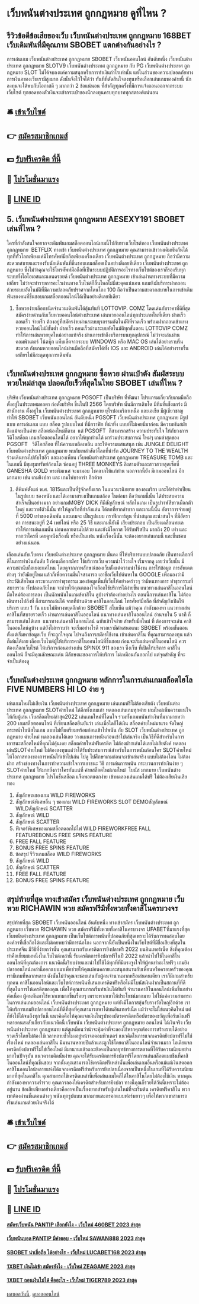 # เว็บพนันต่างประเทศ ถูกกฎหมาย ดูที่ไหน ?
## รีวิวข้อดีข้อเสียของเว็บ เว็บพนันต่างประเทศ ถูกกฎหมาย 168BET เว็บเดิมพันที่มีคุณภาพ SBOBET แตกต่างกันอย่างไร ?
การเล่นเกม เว็บพนันต่างประเทศ ถูกกฎหมาย SBOBET เว็บพนันออนไลน์ อันดับหนึ่ง เว็บพนันต่างประเทศ ถูกกฎหมาย SLOTV9 เว็บพนันต่างประเทศ ถูกกฎหมาย กับ PG เว็บพนันต่างประเทศ ถูกกฎหมาย SLOT ไม่ได้จบลงแค่ความสนุกหรือการทำเงินกำไรเท่านั้น แต่ในส่วนของความปลอดภัยทางการเงินอของเว็บเรามีสูงมาก ดังนั้นจึงไว้ใจได้ว่า ทันทีที่ตัดสินใจลงทุนหรือเลือกเล่นเกมของค่ายนี้ นักลงทุนจะได้พบกับโอกาสดี ๆ มากกว่า 2 ข้อแน่นอน ที่สำคัญทุกครั้งที่มีการแจ้งถอนออกจากระบบเว็บไซต์ ทุกยอดของตัวเงินจะเข้ากระเป๋าของนักลงทุนครบทุกบาททุกสตางค์แน่นอน

## 🛎 [เข้าเว็บไซต์](https://bit.ly/3SdLNi2)
## 👉 [สมัครสมาชิกเกมส์](https://bit.ly/3SdLNi2)
## 💵 [รับฟรีเครดิต ที่นี้](https://bit.ly/3dyRKHj)
## 👑 [โปรโมชั่นมาแรง](https://bit.ly/3dyRKHj)
## 📱 [LINE ID](https://bit.ly/3dyRKHj)

## 5. เว็บพนันต่างประเทศ ถูกกฎหมาย AESEXY191 SBOBET เล่นที่ไหน ?
ใครที่กำลังสนใจอยากจะเดิมพันเกมสล็อตออนไลน์เกมนี้ไปกับทางเว็บไซต์ของ เว็บพนันต่างประเทศ ถูกกฎหมาย  BETFLIX ทางเข้า เว็บพนันต่างประเทศ ถูกกฎหมาย คุณสามารถเข้าวางเดิมพันกันได้ทุกที่ทั่วโลกเพียงแค่มีโทรศัพท์มือถือเพียงเครื่องเดียว เว็บพนันต่างประเทศ ถูกกฎหมาย ถือว่ามีความสะดวกสบายและรองรับนักเดิมพันที่ชื่นชอบเกมสล็อตเป็นอย่างดีเลยทีเดียว เว็บพนันต่างประเทศ ถูกกฎหมาย ซึ่งไม่ว่าคุณจะใช้โทรศัพท์มือถือที่เป็นระบบปฏิบัติการอะไรทางเว็บไซต์ของเราก็รองรับทุกระบบทั้งไอโอเอสและแอนดรอยด์ เว็บพนันต่างประเทศ ถูกกฎหมาย เข้าเล่นผ่านทางระบบที่มีความเสถียร ไม่ว่าจะทำรายการอะไรผ่านทางเว็บไซต์ก็ลื่นไหลไม่มีสะดุดแน่นอน แถมยังมีบริการฝากถอนด้วยระบบอัตโนมัติที่มีความปลอดภัยปราศจากโดนโกง 100 ถือว่าเป็นความสะดวกสบายในการเข้าเดิมพันของคนที่ชื่นชอบเกมสล็อตออนไลน์ได้เป็นอย่างดีเลยทีเดียว
1. ซื้อหวยง่ายเลือกชนิดจำนวนเดิมพันได้ลุ้นทันที LOTTOVIP. COMZ โดดเด่นกับราคาที่ดีที่สุด สมัครง่ายด่วนกับเว็บหวยออนไลน์ต่างประเทศ เล่นหวยออนไลน์ทุกประเภทในที่เดียว ฝากเร็ว ถอนเร็ว จ่ายเร็ว ต้องอยู่ที่สมัครง่ายผ่านระบบธุรกรรมอัตโนมัติที่รวดเร็ว พร้อมฝากถอนเข้าแทงหวยออนไลน์ไม่มีขั้นต่ำ ฝากเร็ว ถอนเร็วผ่านระบบอัตโนมัติทุกขั้นตอน LOTTOVIP COMZ ทำให้การเล่นหวยยุคใหม่อย่างแท้จริง ผ่านการเข้าถึงบริการบนทุกอุปกรณ์ ไม่ว่าจะเล่นผ่านคอมพิวเตอร์ โน้ตบุ๊ก แท็บเล็ตจากระบบ WINDOWS หรือ MAC OS เล่นได้อย่างราบรื่นสะดวก กับเกมหวยออนไลน์ผ่านมือถือที่สมัครได้ทั้ง IOS และ ANDROID เล่นได้อย่างราบรื่น เสถียรไม่มีสะดุดทุกการเดิมพัน

## เว็บพนันต่างประเทศ ถูกกฎหมาย ซื้อหวย ผ่านเป๋าตัง สัมผัสระบบหวยใหม่ล่าสุด ปลอดภัยเร็วที่สุดในไทย SBOBET เล่นที่ไหน ?
บริษัท เว็บพนันต่างประเทศ ถูกกฎหมาย PGSOFT เป็นบริษัท ที่พัฒนา โปรแกรมเกี่ยวกับเกมมือถือ ตั้งอยู่ในประเทศมอลตา ก่อตั้งบริษัท ขึ้นในปี 2566 โดยบริษัท นั้นมีการเติบโต มีทีมที่แข็งแกร่ง มีสำนักงาน ตั้งอยู่ใน เว็บพนันต่างประเทศ ถูกกฎหมาย ยุโรปอเมริกาเหนือ และเอเชีย มีผู้เชี่ยวชาญ ทำให้ SBOBET เว็บพนันออนไลน์ อันดับหนึ่ง PGSOFT เว็บพนันต่างประเทศ ถูกกฎหมาย มีรูปแบบ การเล่นเกม แบบ สล็อต รูปแบบใหม่ ที่มีกราฟิก ที่น่าทึ่ง แบบที่ไม่เคยมีมาก่อน มีความทันสมัย ถึงแม้จะเป็นค่าย สล็อตน้องใหม่ก็ตาม  แต่ PGSOFT  ก็สามารถสร้าง ความประทับใจ ให้กับวงการ วิดีโอสล็อต เกมสล็อตออนไลน์ได้ อยากให้ทุกท่านได้ มาร่วมประสบการณ์ ใหม่ๆ เกมล่าสุดของ PGSOFT   วิดีโอสล็อต ที่ให้ความเพลิดเพลิน และให้ความแสนสนุก เช่น JUNGLE DELIGHT เว็บพนันต่างประเทศ ถูกกฎหมาย พบกับเหล่าสัตว์โลกที่น่ารัก JOURNEY TO THE WEALTH ร่วมเดินทางไปกับไซอิ๋ว และผองเพื่อน เว็บพนันต่างประเทศ ถูกกฎหมาย TREASURE TOMB และ ในเกมนี้ มีขุมขุมทรัพย์ก้อนโต ซ่อนอยู่ THREE MONKEYS ลิงสามตัวและสาวสวยสุดเซ็กซี่ GANESHA GOLD พระพิฆเนศ จะมามอบ โชคลาภให้แก่ท่าน นอกจากนี้ยัง มีเกมออนไลน์ อีกมากมาย เช่น เกมยิงปลา และ เกมไพ่บาคาร่า อีกด้วย
1. ตีพิมพ์ตั้งแต่ พ.ศ. 1815และเป็นที่รู้จักครั้งแรก ในแนวนวนิอยาย ของอเมริกา และได้ทำทำเป็ยนในรูปแบบ ชองหนัง และได้เอามาสรเงเป็นเกมสล้อต ในต่อมา ถือว่าเกมนี้นั้น ได้ประสบความสำเร็จเป็นอย่างมาก อย่างเกมMOBY DICK ทีมีสัญลักษณ์ หลักในเกม เป็นรูปวาฬสีขาวเผือกตัวใหญ่ และวาฬตัวนี้นั้น ทำให้ลูกเรือที่กำลังแล่น ได้ตกที่ยากลำบาก และเกมนี้นั้น อัตราการจ่ายอยู่ที่ 5000 เท่าของเดิมพัน และเกมจะ เป็นรูปแบบ กราฟิกการ์ตูน ที่น่าสนุกและน่าสนใจ ที่มีอัตราตา การชนะอยู่ที่ 24 เพย์ไลน์ หรือ 25 วิธี และเกมนี้ยังมี เสียงประกอบ เป็นสัยงเคลื่อนทะเล ทำให้การเล่นเกมนั้น ผ่อนคลายตามไปด้วย และยังมีโอกาส ได้รับฟรีสปิน มากถึง 20 เท่า และหากว่าใครที่ เคยดูหนังเรื่องนี้ หรือเป็นแฟน หนังเรื่องนี้นั้น จะต้องอยากเล่นเกมนี้ และชื่นชอบอย่างแน่นอน

เลือกเล่นกับเว็บตรง เว็บพนันต่างประเทศ ถูกกฎหมาย มั่นคง ที่ให้บริการแบบปลอดภัย เป็นทางเลือกที่ดีในการทำเงินอันดับ 1
ก่อนเลือกสมัคร ใช้บริการเว็บ ความน่าไว้วางใจ เริ่มจากดู เลยว่าเว็บนั้น มีความน่านับถือเยอะแค่ไหน โดยดูจากภาพลักษณ์ของเว็บตั้งแต่ความน่าใช้งาน การให้ข้อมูล การอัพเดตต่างๆ ว่ายังมีอยู่ไหม แล้วก็เพื่อความมั่นใจสามารถ เอาชื่อเว็บไปค้นหาใน GOOGLE เพื่อมองว่ามีประวัติเสียไหม กระบวนการทำธุรกรรม มองข้อมูลพื้นที่เว็บให้อย่างคร่าวๆ ว่ามีหนทางการ ทำธุรกรรมที่สบายรวม ทั้งปลอดภัยไหม จะช่วยให้คุณตกลงใจเลือกใช้บริการได้ง่ายขึ้น
แนวทางเล่นคาสิโนออนไลน์ มือใหม่ต้องการลอง เป็นนักพนันในเกมส์คาสิโน ดูบ้างจำต้องทำอย่างไร ตอนนี้การเล่นคาสิโน ไม่ต้องเดินทางไปถึงที่ ก็สามารถเล่นได้ จากที่บ้านด้วย คาสิโนออนไลน์ โทรศัพท์มือถือ ที่สำคัญยังเปิดให้บริการ แบบ 1 วัน แบบไม่มีทางหยุดอีกด้วย SBOBET สโบเบ็ต แม้ว่าคุณ กำลังมองหา แนวทางเล่น คาสิโนที่สบายรวดเร็ว ผ่านการเล่นคาสิโนออนไลน์ แนวทางเล่นคาสิโนออนไลน์ อ่านจบใน 5 นาที ก็สามารถเล่นได้เลย  แนวทางเล่นคาสิโนออนไลน์ ฉบับเข้าใจง่าย สำหรับมือใหม่ ที่
ต้องการจะเล่น คาสิโนออนไลน์ดูบ้าง แต่ยังไม่ทราบว่า จะเริ่มอย่างไรดี พวกเรามีคำเสนอแนะ SBOBET พร้อมขั้นตอน ตั้งแต่เริ่มหาข้อมูลเว็บ ที่จะถูกใจคุณ ไปจนถึงการสมัครใช้งาน เข้าเล่นคาสิโน ที่คุณสามารถลงทุน แล้วก็เล่นได้เลย เลือกเว็บไซต์ผู้ให้บริการคาสิโนออนไลน์ที่ชื่นชอบ ก่อนจะเริ่มเล่นคาสิโนออนไลน์ ควรต้องเลือกเว็บไซต์ ให้บริการก่อนอย่างเช่น SPINIX 911 ของเรา ซึ่งเว็บ ที่เปิดให้บริการ คาสิโนออนไลน์ ก็จะมีคุณลักษณะเด่น มีลักษณะของการให้บริการ ไม่เหมือนกันออกไป แต่จุดสำคัญ ที่จะจำเป็นต้องดู

## เว็บพนันต่างประเทศ ถูกกฎหมาย หลักการในการเล่นเกมสล็อตไฮโล FIVE NUMBERS HI LO ง่าย ๆ
เล่นเกมใหม่ไม่เสียเงิน เว็บพนันต่างประเทศ ถูกกฎหมาย เล่นเกมฟรีไม่ต้องเสียตัง เว็บพนันต่างประเทศ ถูกกฎหมาย SLOTค่ายใหม่ ได้อีกทั้งเกมเก่า ทดลองเล่นเกมทุกค่าย เกมใหม่เพิ่มความแน่ใจให้กับผู้เล่น เว็บสล็อตใหม่ล่าสุด2022 เล่นเกมใหม่ที่โดนใจ รวมทั้งเกมพนันทำเงินที่มากมายหว่า 200 เกมสล็อตออนไลน์ ที่เซียนสล็อตยืนยันว่า เล่นเมื่อใดก็ได้เงิน สล็อตค่ายใหม่มาแรง จัดใหญ่กระหน่ำโบนัสในเกม แบบไม่ยั้งเตรียมพร้อมก่อนเข้าไปพนัน กับ SLOT เว็บพนันต่างประเทศ ถูกกฎหมาย ค่ายใหม่ ทดลองเล่นได้เลย วางแผนการพนันก่อนเข้าไปเล่นจริง เป็นวิธีที่ดีสำหรับในการเอาชนะสล็อตใหม่ที่คุณไม่คุ้นเคย สล็อตค่ายใหม่ฟรีเครดิต ไม่ต้องฝากเล่นได้เลยไม่เสียตังค์ ทดลองเล่นSLOTค่ายใหม่ ไม่ต้องลงทุนแต่ว่าได้รับประสบการณ์สำหรับในการพนันก่อนใคร SLOTค่ายใหม่ ให้โอกาสทองของการพนันให้เข้าไปเล่น ไปดู ไปศึกษาเกมก่อนจะเข้าเล่นจริง แบบไม่ต้องโอน ไม่ต้องฝาก สร้างช่องทางในการทำความเข้าใจการเอาชนะ วิธี การเล่นการพนัน กระบวนการทำเงินง่าย ๆ SLOTค่ายใหม่ ให้มากยิ่งกว่าใครกันแน่ที่ ค่ายสล็อตใหม่เกมใหม่  โบนัส มากมาย เว็บพนันต่างประเทศ ถูกกฎหมาย โปรโมชั่นสล็อต แจ็คพอตแตกง่าย เข้าทดลองเล่นเกมได้ฟรี ไม่ต้องเสียเงินเสียทอง
1. สัญลักษณของเกม WILD FIREWORKS
2. สัญลักษณ์พิเศษอื่น ๆ ของเกม WILD FIREWORKS SLOT DEMOสัญลักษณ์ WILDสัญลักษณ์ SCATTER
3. สัญลักษณ์ WILD
4. สัญลักษณ์ SCATTER
5. ฟีเจอร์พิเศษของเกมสล็อตดอกไม้ไฟ WILD FIREWORKFREE FALL FEATUREBONUS FREE SPINS FEATURE
6. FREE FALL FEATURE
7. BONUS FREE SPINS FEATURE
8. ข้อสรุป รีวิวเกมสล็อต WILD FIREWORKS
9. สัญลักษณ์ WILD
10. สัญลักษณ์ SCATTER
11. FREE FALL FEATURE
12. BONUS FREE SPINS FEATURE

## สรุปท้ายที่สุด ทางเข้าสมัคร เว็บพนันต่างประเทศ ถูกกฎหมาย เว็บหวย RICHAWIN หวย สมัครฟรีมีทั้งหวยทั้งคาสิโนครบวงจร
สรุปท้ายที่สุด SBOBET เว็บพนันออนไลน์ อันดับหนึ่ง ทางเข้าสมัคร เว็บพนันต่างประเทศ ถูกกฎหมาย เว็บหวย RICHAWIN หวย สมัครฟรีมีทั้งหวยทั้งคาสิโนครบวงจร UFABETที่มาแรงที่สุด เว็บพนันต่างประเทศ ถูกกฎหมาย เป็นเว็บไซต์การพนันที่ปลอดภัยที่สุดเพราะได้รับการทดสอบโดยองค์กรที่เชื่อถือได้และไม่เคยพบว่ามีการฉ้อโกง นอกจากนี้ยังเป็นหนึ่งในเว็บไซต์ที่มีชื่อเสียงที่สุดในประเทศจีน
มีวิธีที่ง่ายกว่านั้น คุณสามารถรับเครดิตการยิงปลาฟรี 2022 บนอินเทอร์เน็ต สิ่งที่คุณต้องทำคือเยี่ยมชมหนึ่งในเว็บไซต์เหล่านี้ รับเครดิตการยิงปลาฟรีในปี 2022 แล้วนำไปใช้ในคาสิโนออนไลน์ที่คุณต้องการ
แนวคิดนี้เรียบง่ายและนำไปใช้ได้ทุกที่ที่มีแรงจูงใจให้ผู้คนทำอะไรฟรีๆ
เกมยิงปลาออนไลน์เหล่านี้ออกแบบมาเพื่อช่วยให้คุณผ่อนคลายและสนุกสนานกับเพื่อนหรือครอบครัวของคุณ เรามีเกมที่หลากหลาย ดังนั้นไม่ว่าคุณจะชอบเล่นกับผู้คนจำนวนมากหรือเล่นคนเดียว เราก็มีเกมสำหรับทุกคน
คาสิโนออนไลน์และเว็บไซต์การพนันที่เสนอเครดิตฟรีหรือไม่มีโบนัสเงินฝากเป็นสถานที่ที่ดีที่สุดในการให้เครดิตของคุณ เพื่อให้คุณสามารถเริ่มทำเงินได้ทันที
จำนวนคาสิโนออนไลน์เพิ่มขึ้นอย่างต่อเนื่อง ผู้คนหันมาใช้พวกเขามากขึ้นเรื่อยๆ เพราะพวกเขาให้ประโยชน์มากมาย ไม่ใช่แค่ความสามารถในการเล่นเกมออนไลน์ เว็บพนันต่างประเทศ ถูกกฎหมาย แต่ยังมีโอกาสลุ้นรับรางวัลใหญ่อีกด้วย
เราให้บริการเกมยิงปลาออนไลน์ที่ดีที่สุดที่คุณสามารถหาได้บนอินเทอร์เน็ต
แม้ว่าจะไม่ใช่แนวคิดใหม่ แต่ก็ยังใช้ได้จนถึงทุกวันนี้ แนวคิดคือให้คุณแจกเงินในรูปของบัตรเครดิตหรือบัตรของขวัญเพื่อรับเงินฟรี
หลายคนสงสัยเกี่ยวกับแนวคิดนี้ เว็บพนัน เว็บพนันต่างประเทศ ถูกกฎหมาย ออนไลน์ ได้เงินจริง เว็บพนันต่างประเทศ ถูกกฎหมาย แต่ดูเหมือนว่าน่าจะคุ้มค่าที่จะลองใช้หากคุณต้องการสร้างรายได้อย่างรวดเร็วโดยไม่ต้องใช้เวลาหลายชั่วโมงอยู่หน้าจอคอมพิวเตอร์
แนวคิดในการแจกเครดิตยิงปลาฟรีไม่ใช่เรื่องใหม่ ทดลองเล่นคาสิโน มีมานานหลายปีแล้วและถูกใช้โดยคาสิโนออนไลน์จำนวนมาก
ไอเดียแจกเครดิตยิงปลาฟรีไม่ใช่เรื่องใหม่ มีมานานแล้วและยังคงเป็นกลยุทธ์ทางการตลาดที่ได้รับความนิยมอย่างมากในปัจจุบัน
แนวความคิดนั้นง่าย คุณจะได้รับเครดิตการยิงปลาฟรีโดยการเล่นสล็อตแมชชีนที่คาสิโนออนไลน์ที่คุณชื่นชอบ จากนั้นคุณสามารถใช้เครดิตฟรีเหล่านั้นเพื่อเล่นเกมอื่นหรือแม้แต่เงินสดออก
คาสิโนออนไลน์หลายแห่งได้แจกเครดิตฟรีสำหรับการยิงปลาเนื่องจากเป็นหนึ่งในเกมที่ได้รับความนิยมมากที่สุดในคาสิโน คุณสามารถใช้เครดิตเหล่านี้เพื่อเล่นเกมใดก็ได้ในคาสิโนโดยไม่ต้องใช้เงิน
หากคุณกำลังมองหาความร่ำรวย คุณควรลองให้เครดิตสำหรับการยิงปลา ทางนี้คุณก็รวยได้วันนี้เพราะไม่ต้องอยู่นาน
ข้อเสียเพียงอย่างเดียวคืออาจเป็นเรื่องยากสำหรับผู้เล่นใหม่ที่จะเริ่มต้น เครดิตฟรีคาสิโน พวกเขาต้องผ่านขั้นตอนต่างๆ พนันทุกรูปแบบ มากมายและกรอกแบบฟอร์มยาวๆ เพื่อให้พวกเขาสามารถเริ่มเล่นเกมด้วยเงินจริงได้

## 🛎 [เข้าเว็บไซต์](https://bit.ly/3SdLNi2)
## 👉 [สมัครสมาชิกเกมส์](https://bit.ly/3SdLNi2)
## 💵 [รับฟรีเครดิต ที่นี้](https://bit.ly/3dyRKHj)
## 👑 [โปรโมชั่นมาแรง](https://bit.ly/3dyRKHj)
## 📱 [LINE ID](https://bit.ly/3dyRKHj)

#### [สมัครเว็บพนัน PANTIP เลือกยังไง - เว็บใหม่ 460BET 2023 ล่าสุด](https://atom.io/themes/สมัครเว็บพนัน%20pantip%20เลือกยังไง%20-%20เว็บใหม่%20460bet%202023%20ล่าสุด)
#### [เว็บพนันบอล PANTIP มีคำตอบ - เว็บใหม่ SAWAN888 2023 ล่าสุด](https://atom.io/themes/เว็บพนันบอล%20pantip%20มีคำตอบ%20-%20เว็บใหม่%20sawan888%202023%20ล่าสุด)
#### [SBOBET น่าเชื่อถือ ได้อย่างไร - เว็บใหม่ LUCABET168 2023 ล่าสุด](https://atom.io/themes/sbobet%20น่าเชื่อถือ%20ได้อย่างไร%20-%20เว็บใหม่%20lucabet168%202023%20ล่าสุด)
#### [1XBET เงินไม่เข้า สมัครยังไง - เว็บใหม่ ZEAGAME 2023 ล่าสุด](https://atom.io/themes/1xbet%20เงินไม่เข้า%20สมัครยังไง%20-%20เว็บใหม่%20zeagame%202023%20ล่าสุด)
#### [1XBET ถอนเงินไม่ได้ คืออะไร - เว็บใหม่ TIGER789 2023 ล่าสุด](https://atom.io/themes/1xbet%20ถอนเงินไม่ได้%20คืออะไร%20-%20เว็บใหม่%20tiger789%202023%20ล่าสุด)

[ผลบอลวันนี้](https://siamsport.tv "ผลบอลวันนี้"), [ดูบอลออนไลน์](https://siamsport.tv/ดูบอลสด "ดูบอลออนไลน์")